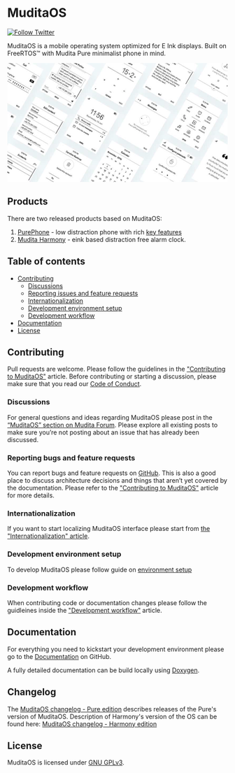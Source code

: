 # MuditaOS

[![Follow Twitter](https://img.shields.io/twitter/follow/wearemudita?label=Follow%20on%20Twitter&style=social)](https://twitter.com/wearemudita)

MuditaOS is a mobile operating system optimized for E Ink displays. Built on FreeRTOS™ with Mudita Pure minimalist phone in mind.

![MuditaOS interface screenshots](doc/Images/readme_header.jpg)

## Products

There are two released products based on MuditaOS:
1. [PurePhone](https://store.mudita.com/mudita-pure-minimalist-phone) - low distraction phone with rich [key features](products/PurePhone/ProductKeyFeatures.md)
2. [Mudita Harmony](https://store.mudita.com/mudita-harmony-your-healthy-bedtime-habits) - eink based distraction free alarm clock.

## Table of contents

* [Contributing](#Contributing)
   * [Discussions](#Discussions)
   * [Reporting issues and feature requests](#Reporting-bugs-and-feature-requests)
   * [Internationalization](#Internationalization)
   * [Development environment setup](#development-envioronment-setup)
   * [Development workflow](#Development-workflow)
* [Documentation](#documentation)
* [License](#license)

## Contributing

Pull requests are welcome. Please follow the guidelines in the ["Contributing to MuditaOS"](CONTRIBUTING.md) article. Before contributing or starting a discussion, please make sure that you read our [Code of Conduct](CODE_OF_CONDUCT.md).

### Discussions

For general questions and ideas regarding MuditaOS please post in the [“MuditaOS” section on Mudita Forum](https://forum.mudita.com/c/MuditaOS/). Please explore all existing posts to make sure you’re not posting about an issue that has already been discussed.

### Reporting bugs and feature requests

You can report bugs and feature requests on [GitHub](https://github.com/mudita/MuditaOS/issues). This is also a good place to discuss architecture decisions and things that aren’t yet covered by the documentation. Please refer to the ["Contributing to MuditaOS"](CONTRIBUTING.md) article for more details.

### Internationalization

If you want to start localizing MuditaOS interface please start from [the "Internationalization" article](doc/i18n.md).

### Development environment setup

To develop MuditaOS please follow guide on [environment setup](doc/quickstart.md#Quickstart)

### Development workflow

When contributing code or documentation changes please follow the guidleines inside the ["Development workflow"](doc/development_workflow.md) article.

## Documentation

For everything you need to kickstart your development environment please go to the [Documentation](doc/README.md) on GitHub.

A fully detailed documentation can be build locally using [Doxygen](https://www.doxygen.nl/index.html).

## Changelog

The [MuditaOS changelog - Pure edition](pure_changelog.md) describes releases of the Pure's version of MuditaOS.
Description of Harmony's version of the OS can be found here: [MuditaOS changelog - Harmony edition](harmony_changelog.md)

## License
MuditaOS is licensed under [GNU GPLv3](https://choosealicense.com/licenses/gpl-3.0/).
